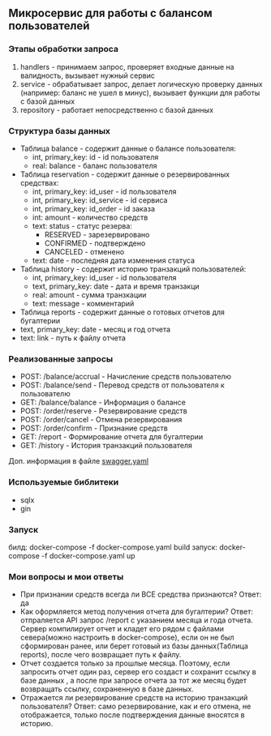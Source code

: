 ## Микросервис для работы с балансом пользователей

### Этапы обработки запроса

1. handlers - принимаем запрос, проверяет входные данные на валидность, вызывает нужный сервис
2. service - обрабатывает запрос, делает логическую проверку данных (например: баланс не ушел в минус), вызывает функции
   для работы с базой данных
3. repository - работает непосредственно с базой данных

### Структура базы данных

* Таблица balance - содержит данные о балансе пользователя:
    * int, primary_key: id - id пользователя
    * real: balance - баланс пользователя
* Таблица reservation - содержит данные о резервированных средствах:
    * int, primary_key: id_user - id пользователя
    * int, primary_key: id_service - id сервиса
    * int, primary_key: id_order - id заказа
    * int: amount - количество средств
    * text: status - статус резерва:
        * RESERVED - зарезервировано
        * CONFIRMED - подтверждено
        * CANCELED - отменено
    * text: date - последняя дата изменения статуса
* Таблица history - содержит историю транзакций пользователей:
    * int, primary_key: id_user - id пользователя
    * text, primary_key: date - дата и время транзакци
    * real: amount - сумма транзкации
    * text: message - комментарий
* Таблица reports - содержит данные о готовых отчетов для бугалтерии
* text, primary_key: date - месяц и год отчета
* text: link - путь к файлу отчета

### Реализованные запросы

* POST: /balance/accrual - Начисление средств пользователю
* POST: /balance/send - Перевод средств от пользователя к пользователю
* GET: /balance/balance - Информация о балансе
* POST: /order/reserve - Резервирование средств
* POST: /order/cancel - Отмена резервирования
* POST: /order/confirm - Признание средств
* GET: /report - Формирование отчета для бугалтерии
* GET: /history - История транзакций пользователя

Доп. информация в файле [swagger.yaml](./swagger.yaml)
### Используемые библитеки
* sqlx
* gin

### Запуск
билд: docker-compose -f docker-compose.yaml build
запуск: docker-compose -f docker-compose.yaml up

### Мои вопросы и мои ответы
* При признании средств всегда ли ВСЕ средства признаются? Ответ: да
* Как оформляется метод получения отчета для бугалтерии? Ответ: отпраляется API запрос /report с указанием 
месяца и года отчета. Сервер компилирует отчет и кладет его рядом с файлами севера(можно настроить в docker-compose), если он не был сформирован ранее, или берет готовый из базы данных(Таблица reports), 
после чего возвращает путь к файлу.
* Отчет создается только за прошлые месяца. Поэтому, если запросить отчет один раз, сервер его создаст и сохранит ссылку в базе данных
, а после при запросе отчета за тот же месяц будет возвращать ссылку, сохраненную в базе данных.
* Отражается ли резервирование средств на историю транзакций пользователя? Ответ: само резервирование, как и его отмена, не отображается,
только после подтверждения данные вносятся в историю.
